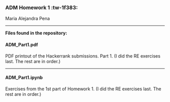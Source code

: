 ### ADM Homework 1 :tw-1f383:
Maria Alejandra Pena 

------------
**Files found in the repository:**


#### ADM_Part1.pdf
PDF printout of the Hackerrank submissions. Part 1.
(I did the RE exercises last. The rest are in order.)

------------
#### ADM_Part1.ipynb
Exercises from the 1st part of Homework 1.
(I did the RE exercises last. The rest are in order.)

